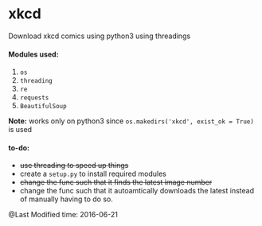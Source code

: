 # xkcd

Download xkcd comics using python3 using threadings

#### Modules used:
  1. ```os```
  2. ```threading```
  3. ```re```
  4. ```requests```
  5. ```BeautifulSoup```

**Note:** works only on python3 since ```os.makedirs('xkcd', exist_ok = True)``` is used

#### to-do:
  * ~~use threading to speed up things~~
  * create a ```setup.py``` to install required modules
  * ~~change the func such that it finds the latest image number~~
  * change the func such that it autoamtically downloads the latest instead of manually having to do so.

@Last Modified time: 2016-06-21